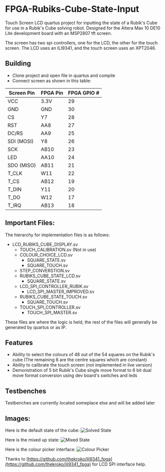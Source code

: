 # FPGA-Rubiks-Cube-State-Input
Touch Screen LCD quartus project for inputting the state of a Rubik's Cube for use in a Rubik's Cube solving robot. Designed for the Altera Max 10 DE10 Lite development board with an MSP2807 tft screen.

The screen has two spi controllers, one for the LCD, the other for the touch screen. The LCD uses an ILI9341, and the touch screen uses an XPT2046.

## Building
 - Clone project and open file in quartus and compile
 - Connect screen as shown in this table:

| Screen Pin | FPGA Pin | FPGA GPIO # |
| ---------- | -------- | ----------- |
| VCC        | 3.3V     | 29          |
| GND        | GND      | 30          |
| CS         | Y7       | 28          |
| RST        | AA8      | 27          |
| DC/RS      | AA9      | 25          |
| SDI (MOSI) | Y8       | 26          |
| SCK        | AB10     | 23          |
| LED        | AA10     | 24          |
| SDO (MISO) | AB11     | 21          |
| T_CLK      | W11      | 22          |
| T_CS       | AB12     | 19          |
| T_DIN      | Y11      | 20          |
| T_DO       | W12      | 17          |
| T_IRQ      | AB13     | 18          |


## Important Files:

The hierarchy for implementation files is as follows:
 - LCD_RUBIKS_CUBE_DISPLAY.sv
    - TOUCH_CALIBRATION.sv (Not in use)
    - COLOUR_CHOICE_LCD.sv
        - SQUARE_STATE.sv
        - SQUARE_TOUCH.sv
    - STEP_CONVERSTION.sv
    - RUBIKS_CUBE_STATE_LCD.sv
        - SQUARE_STATE.sv
    - LCD_SPI_CONTROLLER_RUBIK.sv
        - LCD_SPI_MASTER_IMPROVED.sv
    - RUBIKS_CUBE_STATE_TOUCH.sv
        - SQUARE_TOUCH.sv
    - TOUCH_SPI_CONTROLLER.sv
        - TOUCH_SPI_MASTER.sv

These files are where the logic is held, the rest of the files will generally be generated by quartus or as IP.

## Features

- Ability to select the colours of 48 out of the 54 squares on the Rubik's cube (The remaining 6 are the centre squares which are constant)
- Ability to calibrate the touch screen (not implemented in live version)
- Demonstration of 5 bit Rubik's Cube single move format to 6 bit dual move format conversion using dev board's switches and leds

## Testbenches

Testbenches are currently located someplace else and will be added later

## Images:

Here is the default state of the cube:
![Solved State](media/Solved_State.jpg)

Here is the mixed up state:
![Mixed State](media/Working_LCD.jpg)

Here is the colour picker interface:
![Colour Picker](media/Colour_Picker_Interface.jpg)

Thanks to [https://github.com/thekroko/ili9341_fpga](https://github.com/thekroko/ili9341_fpga) for LCD SPI interface help.